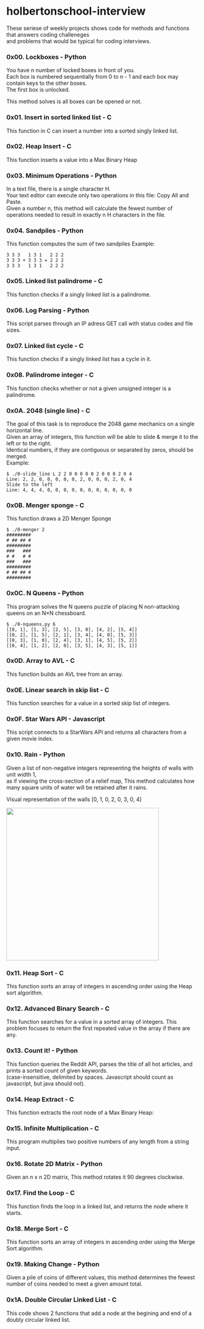 # holbertonschool-interview

These seriese of weekly projects shows code for methods and functions that answers coding challeneges  
and problems that would be typical for coding interviews.

### 0x00. Lockboxes - Python
You have n number of locked boxes in front of you.  
Each box is numbered sequentially from 0 to n - 1 and each box may contain keys to the other boxes.  
The first box is unlocked.  

This method solves is all boxes can be opened or not.


### 0x01. Insert in sorted linked list - C
This function in C can insert a number into a sorted singly linked list. 

### 0x02. Heap Insert - C
This function inserts a value into a Max Binary Heap

### 0x03. Minimum Operations - Python
In a text file, there is a single character H.  
Your text editor can execute only two operations in this file: Copy All and Paste.  
Given a number n, this method will calculate the fewest number of operations needed to result in exactly n H characters in the file.

### 0x04. Sandpiles - Python
This function computes the sum of two sandpiles
Example:  
```
3 3 3   1 3 1   2 2 2
3 3 3 + 3 3 3 = 2 2 2
3 3 3   1 3 1   2 2 2
```

### 0x05. Linked list palindrome - C
This function checks if a singly linked list is a palindrome.

### 0x06. Log Parsing - Python
This script parses through an IP adress GET call with status codes and file sizes.

### 0x07. Linked list cycle - C
This function checks if a singly linked list has a cycle in it.

### 0x08. Palindrome integer - C
This function checks whether or not a given unsigned integer is a palindrome.

### 0x0A. 2048 (single line) - C
The goal of this task is to reproduce the 2048 game mechanics on a single horizontal line.  
Given an array of integers, this function will be able to slide & merge it to the left or to the right.  
Identical numbers, if they are contiguous or separated by zeros, should be merged.  
Example:
```
$ ./0-slide_line L 2 2 0 0 0 0 0 2 0 0 0 2 0 4
Line: 2, 2, 0, 0, 0, 0, 0, 2, 0, 0, 0, 2, 0, 4
Slide to the left
Line: 4, 4, 4, 0, 0, 0, 0, 0, 0, 0, 0, 0, 0, 0
```

### 0x0B. Menger sponge - C
This function draws a 2D Menger Sponge
```
$ ./0-menger 2
#########
# ## ## #
#########
###   ###
# #   # #
###   ###
#########
# ## ## #
#########
```

### 0x0C. N Queens - Python
This program solves the N queens puzzle of placing N non-attacking queens on an N×N chessboard.
```
$ ./0-nqueens.py 6
[[0, 1], [1, 3], [2, 5], [3, 0], [4, 2], [5, 4]]
[[0, 2], [1, 5], [2, 1], [3, 4], [4, 0], [5, 3]]
[[0, 3], [1, 0], [2, 4], [3, 1], [4, 5], [5, 2]]
[[0, 4], [1, 2], [2, 0], [3, 5], [4, 3], [5, 1]]
```

### 0x0D. Array to AVL - C
This function builds an AVL tree from an array.

### 0x0E. Linear search in skip list - C
This function searches for a value in a sorted skip list of integers.

### 0x0F. Star Wars API - Javascript
This script connects to a StarWars API and returns all characters from a given movie index.

### 0x10. Rain - Python
Given a list of non-negative integers representing the heights of walls with unit width 1,  
as if viewing the cross-section of a relief map, This method calculates how many square units of water will be retained after it rains.

Visual representation of the walls [0, 1, 0, 2, 0, 3, 0, 4]

<img src="https://holbertonintranet.s3.amazonaws.com/uploads/medias/2021/4/85ef782020ac6efdc7004b62ea86724a552285b4.png?X-Amz-Algorithm=AWS4-HMAC-SHA256&X-Amz-Credential=AKIARDDGGGOU5BHMTQX4%2F20220208%2Fus-east-1%2Fs3%2Faws4_request&X-Amz-Date=20220208T183637Z&X-Amz-Expires=86400&X-Amz-SignedHeaders=host&X-Amz-Signature=8e2108daad8c682923d623ff46ee1953d127a94ed46a4d59eadc1fa96c01cd09" width="400">

### 0x11. Heap Sort - C
This function sorts an array of integers in ascending order using the Heap sort algorithm.

### 0x12. Advanced Binary Search - C
This function searches for a value in a sorted array of integers.
This problem focuses to return the first repeated value in the array if there are any.

### 0x13. Count it! - Python
This function queries the Reddit API, parses the title of all hot articles, and prints a sorted count of given keywords.  
(case-insensitive, delimited by spaces. Javascript should count as javascript, but java should not).

### 0x14. Heap Extract - C
This function extracts the root node of a Max Binary Heap:

### 0x15. Infinite Multiplication - C
This program multiplies two positive numbers of any length from a string input.

### 0x16. Rotate 2D Matrix - Python
Given an n x n 2D matrix, This method rotates it 90 degrees clockwise.

### 0x17. Find the Loop - C
This function finds the loop in a linked list, and returns the node where it starts.

### 0x18. Merge Sort - C
This function sorts an array of integers in ascending order using the Merge Sort algorithm.

### 0x19. Making Change - Python
Given a pile of coins of different values, this method determines the fewest number of coins needed to meet a given amount total.

### 0x1A. Double Circular Linked List - C
This code shows 2 functions that add a node at the begining and end of a doubly circular linked list.
